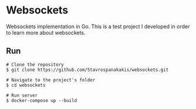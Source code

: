 # Websockets

Websockets implementation in Go. This is a test project I developed in order to learn more about websockets.

## Run
```
# Clone the repository
$ git clone https://github.com/Stavrospanakakis/websockets.git

# Navigate to the project's folder
$ cd websockets

# Run server
$ docker-compose up --build
```
